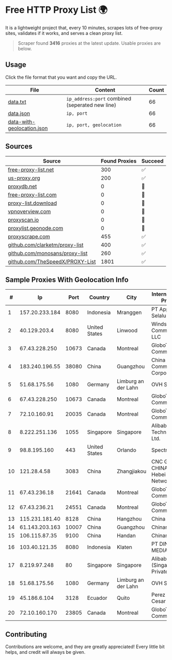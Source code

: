 
# Free HTTP Proxy List 🌍

It is a lightweight project that, every 10 minutes, scrapes lots of free-proxy sites, validates if it works, and serves a clean proxy list.


> Scraper found **3416** proxies at the latest update. Usable proxies are below.

## Usage

Click the file format that you want and copy the URL.


|File|Content|Count|
|----|-------|-----|
|[data.txt](https://raw.githubusercontent.com/themiralay/Proxy-List-World/master/data.txt)|`ip_address:port` combined (seperated new line)|66|
|[data.json](https://raw.githubusercontent.com/themiralay/Proxy-List-World/master/data.json)|`ip, port`|66|
|[data-with-geolocation.json](https://raw.githubusercontent.com/themiralay/Proxy-List-World/master/data-with-geolocation.json)|`ip, port, geolocation`|66|

## Sources

|Source|Found Proxies|Succeed|
|------|-------------|-------|
|[free-proxy-list.net](https://free-proxy-list.net)|300|✅|
|[us-proxy.org](https://www.us-proxy.org)|200|✅|
|[proxydb.net](http://proxydb.net)|0|🚫|
|[free-proxy-list.com](https://free-proxy-list.com/?page=&port=&type%5B%5D=http&type%5B%5D=https&up_time=0&search=Search)|0|🚫|
|[proxy-list.download](https://www.proxy-list.download/HTTP)|0|🚫|
|[vpnoverview.com](https://vpnoverview.com/privacy/anonymous-browsing/free-proxy-servers)|0|🚫|
|[proxyscan.io](https://www.proxyscan.io)|0|🚫|
|[proxylist.geonode.com](https://proxylist.geonode.com/api/proxy-list?limit=300&page=1&sort_by=lastChecked&sort_type=desc&protocols=http,https)|0|🚫|
|[proxyscrape.com](https://api.proxyscrape.com/v2/?request=displayproxies&protocol=http&timeout=10000&country=all&ssl=all&anonymity=all)|455|✅|
|[github.com/clarketm/proxy-list](https://raw.githubusercontent.com/clarketm/proxy-list/master/proxy-list-raw.txt)|400|✅|
|[github.com/monosans/proxy-list](https://raw.githubusercontent.com/monosans/proxy-list/main/proxies/http.txt)|260|✅|
|[github.com/TheSpeedX/PROXY-List](https://raw.githubusercontent.com/TheSpeedX/PROXY-List/master/http.txt)|1801|✅|


## Sample Proxies With Geolocation Info

|#|Ip|Port|Country|City|Internet Service Provider|
|-|--|----|-------|----|-------------------------|
|1|157.20.233.184|8080|Indonesia|Mranggen|PT Applewifi Selalu Lancar|
|2|40.129.203.4|8080|United States|Linwood|Windstream Communications LLC|
|3|67.43.228.250|10673|Canada|Montreal|GloboTech Communications|
|4|183.240.196.55|38080|China|Guangzhou|China Mobile Communications Corporation|
|5|51.68.175.56|1080|Germany|Limburg an der Lahn|OVH SAS|
|6|67.43.228.250|10673|Canada|Montreal|GloboTech Communications|
|7|72.10.160.91|20035|Canada|Montreal|GloboTech Communications|
|8|8.222.251.136|1055|Singapore|Singapore|Alibaba (US) Technology Co., Ltd.|
|9|98.8.195.160|443|United States|Orlando|Spectrum|
|10|121.28.4.58|3083|China|Zhangjiakou|CNC Group CHINA169 Hebei Province Network|
|11|67.43.236.18|21641|Canada|Montreal|GloboTech Communications|
|12|67.43.236.21|24551|Canada|Montreal|GloboTech Communications|
|13|115.231.181.40|8128|China|Hangzhou|China Telecom|
|14|61.143.203.163|10007|China|Guangzhou|Chinanet|
|15|106.115.87.35|9100|China|Handan|Chinanet|
|16|103.40.121.35|8080|Indonesia|Klaten|PT DINAMIKA MEDIAKOM|
|17|8.219.97.248|80|Singapore|Singapore|Alibaba Cloud (Singapore) Private Limited|
|18|51.68.175.56|1080|Germany|Limburg an der Lahn|OVH SAS|
|19|45.186.6.104|3128|Ecuador|Quito|Perez Tito Julio Cesar|
|20|72.10.160.170|23805|Canada|Montreal|GloboTech Communications|



## Contributing

Contributions are welcome, and they are greatly appreciated! Every
little bit helps, and credit will always be given.

